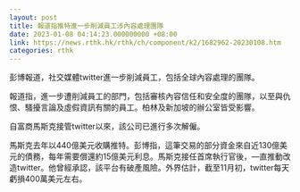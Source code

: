 ```yaml
---
layout: post
title: 報道指推特進一步削減員工涉內容處理團隊
date: 2023-01-08 04:14:23.000000000 +08:00
link: https://news.rthk.hk/rthk/ch/component/k2/1682962-20230108.htm
categories: rthk
---
```


彭博報道，社交媒體twitter進一步削減員工，包括全球內容處理的團隊。

報道指，進一步遭削減員工的部門，包括審核內容信任和安全度的團隊，以至與仇恨、騷擾言論及虛假資訊有關的員工。柏林及新加坡的辦公室皆受影響。

自富商馬斯克接管twitter以來，該公司已進行多次解僱。

馬斯克去年以440億美元收購推特。彭博指，這筆交易的部分資金來自近130億美元的債務，每年需要償還約15億美元利息。馬斯克接任首席執行官後，—直推動改造twitter。他曾經承認，該平台有破產風險。外界估計，截至11月初，twitter每天虧損400萬美元左右。
